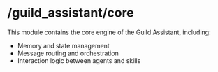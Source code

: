 # /guild_assistant/core

This module contains the core engine of the Guild Assistant, including:

- Memory and state management
- Message routing and orchestration
- Interaction logic between agents and skills